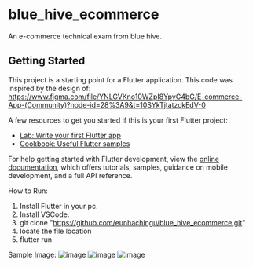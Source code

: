 # blue_hive_ecommerce

An e-commerce technical exam from blue hive.

## Getting Started

This project is a starting point for a Flutter application. This code was inspired by the design of: https://www.figma.com/file/YNLGVKno10WZpI8YpyG4bG/E-commerce-App-(Community)?node-id=28%3A9&t=10SYkTjtatzckEdV-0

A few resources to get you started if this is your first Flutter project:

- [Lab: Write your first Flutter app](https://docs.flutter.dev/get-started/codelab)
- [Cookbook: Useful Flutter samples](https://docs.flutter.dev/cookbook)

For help getting started with Flutter development, view the
[online documentation](https://docs.flutter.dev/), which offers tutorials,
samples, guidance on mobile development, and a full API reference.

How to Run:
1. Install Flutter in your pc.
2. Install VSCode.
3. git clone "https://github.com/eunhachingu/blue_hive_ecommerce.git"
4. locate the file location
5. flutter run


Sample Image:
![image](https://user-images.githubusercontent.com/110841351/222724765-3da951c9-de73-4fc8-a9b3-9646522fd9c9.png)
![image](https://user-images.githubusercontent.com/110841351/222724944-59c16685-611e-45de-9d19-ea6c7224d8bd.png)
![image](https://user-images.githubusercontent.com/110841351/222724803-140c8d2a-b654-4c6b-995f-41c1658e4620.png)
